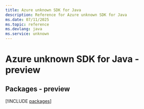 ```yaml
---
title: Azure unknown SDK for Java
description: Reference for Azure unknown SDK for Java
ms.date: 07/11/2025
ms.topic: reference
ms.devlang: java
ms.service: unknown
---
```

# Azure unknown SDK for Java - preview
## Packages - preview
[!INCLUDE [packages](unknown-index.md)]